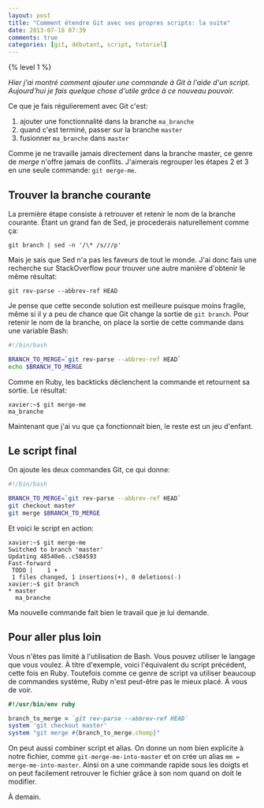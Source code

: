 ```yaml
---
layout: post
title: "Comment étendre Git avec ses propres scripts: la suite"
date: 2013-07-18 07:39
comments: true
categories: [git, débutant, script, tutoriel]
---
```


{% level 1 %}

*Hier j'ai montré comment ajouter une commande à Git à l'aide d'un script.
Aujourd'hui je fais quelque chose d'utile grâce à ce nouveau pouvoir.*

Ce que je fais régulierement avec Git c'est:

1. ajouter une fonctionnalité dans la branche `ma_branche`
2. quand c'est terminé, passer sur la branche `master`
3. fusionner `ma_branche` dans `master`

Comme je ne travaille jamais directement dans la branche master, ce genre
de *merge* n'offre jamais de conflits. J'aimerais regrouper les
étapes 2 et 3 en une seule commande: `git merge-me`.

<!-- more -->

Trouver la branche courante
---------------------------
La première étape consiste à retrouver
et retenir le nom de la branche courante. Étant un grand fan de Sed, je
procederais naturellement comme ça:

    git branch | sed -n '/\* /s///p'

Mais je sais que Sed n'a pas les faveurs de tout le monde. J'ai donc fais une
recherche sur StackOverflow pour trouver une autre manière d'obtenir le
même résultat:

    git rev-parse --abbrev-ref HEAD

Je pense que cette seconde solution est meilleure puisque moins fragile, même
si il y a peu de chance que Git change la sortie de `git branch`. Pour
retenir le nom de la branche, on place la sortie de cette commande dans une
variable Bash:

``` bash git-merge-me
#!/bin/bash

BRANCH_TO_MERGE=`git rev-parse --abbrev-ref HEAD`
echo $BRANCH_TO_MERGE
```

Comme en Ruby, les backticks déclenchent la commande et retournent sa
sortie. Le résultat:

    xavier:~$ git merge-me
    ma_branche

Maintenant que j'ai vu que ça fonctionnait bien, le reste est un jeu
d'enfant.

Le script final
---------------

On ajoute les deux commandes Git, ce qui donne:

``` bash git-merge-me
#!/bin/bash

BRANCH_TO_MERGE=`git rev-parse --abbrev-ref HEAD`
git checkout master
git merge $BRANCH_TO_MERGE
```

Et voici le script en action:

    xavier:~$ git merge-me
    Switched to branch 'master'
    Updating 48540e6..c584593
    Fast-forward
     TODO |    1 +
     1 files changed, 1 insertions(+), 0 deletions(-)
    xavier:~$ git branch
    * master
      ma_branche

Ma nouvelle commande fait bien le travail que je lui demande.

Pour aller plus loin
--------------------
Vous n'êtes pas limité à l'utilisation de Bash. Vous pouvez utiliser le
langage que vous voulez. À titre d'exemple, voici l'équivalent du script
précédent, cette fois en Ruby.
Toutefois comme ce genre de script va utiliser beaucoup de commandes
système, Ruby n'est peut-être pas le mieux placé. À vous de voir.

``` ruby git-merge-me version Ruby
#!/usr/bin/env ruby

branch_to_merge = `git rev-parse --abbrev-ref HEAD`
system 'git checkout master'
system "git merge #{branch_to_merge.chomp}"
```

On peut aussi combiner script et alias. On donne un nom bien explicite
à notre fichier, comme `git-merge-me-into-master` et on crée un alias
`mm = merge-me-into-master`. Ainsi on a une commande rapide sous les
doigts et on peut facilement retrouver le fichier grâce à son nom quand
on doit le modifier.

À demain.


